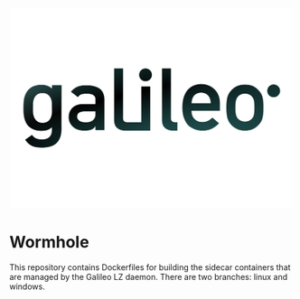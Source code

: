 <p align="center">
  <img src="https://github.com/GoHypernet/wormhole/blob/main/galileo_pres.png" width="500">
</p>

# Wormhole

This repository contains Dockerfiles for building the sidecar containers that are managed by the Galileo 
LZ daemon. There are two branches: linux and windows. 
